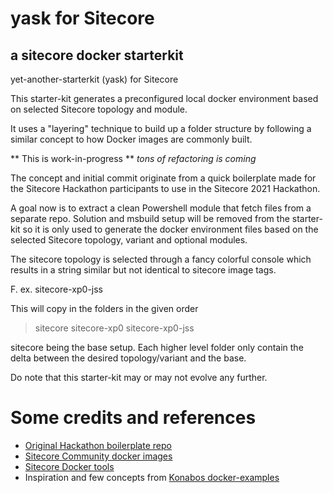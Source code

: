 # yask for Sitecore
## a sitecore docker starterkit
yet-another-starterkit (yask) for Sitecore 

This starter-kit generates a preconfigured local docker environment based on selected Sitecore topology and module.

It uses a "layering" technique to build up a folder structure by following a similar concept to how Docker images are commonly built.

** This is work-in-progress **
_tons of refactoring is coming_

The concept and initial commit originate from a quick boilerplate made for the Sitecore Hackathon participants to use in the Sitecore 2021 Hackathon. 

A goal now is to extract a clean Powershell module that fetch files from a separate repo. Solution and msbuild setup will be removed from the starter-kit so it is only used to generate the docker environment files based on the selected Sitecore topology, variant and optional modules.

The sitecore topology is selected through a fancy colorful console which results in a string similar but not identical to sitecore image tags.

F. ex. sitecore-xp0-jss

This will copy in the folders in the given order
> sitecore
> sitecore-xp0
> sitecore-xp0-jss

sitecore being the base setup. Each higher level folder only contain the delta between the desired topology/variant and the base.


Do note that this starter-kit may or may not evolve any further. 

# Some credits and references

- [Original Hackathon boilerplate repo]()
- [Sitecore Community docker images](https://github.com/Sitecore/docker-images)
- [Sitecore Docker tools](https://github.com/Sitecore/docker-tools)
- Inspiration and few concepts from [Konabos docker-examples](https://github.com/konabos/docker-examples)
